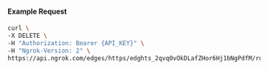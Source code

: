 <!-- Code generated for API Clients. DO NOT EDIT. -->

#### Example Request

```bash
curl \
-X DELETE \
-H "Authorization: Bearer {API_KEY}" \
-H "Ngrok-Version: 2" \
https://api.ngrok.com/edges/https/edghts_2qvq0vOkDLafZHor6Hj1bNgPdfM/routes/edghtsrt_2qvq0vbQOG1lnt6Pn6WPTs2zUuO/websocket_tcp_converter
```
